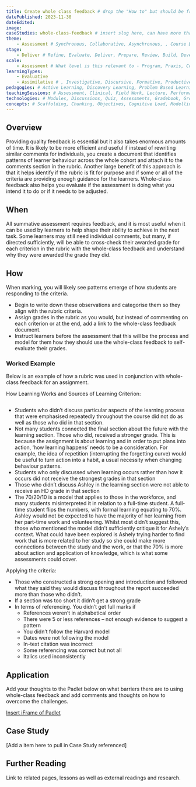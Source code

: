 ```yaml
--- 
title: Create whole class feedback # drop the "How to" but should be framed as a verb, adjective, noun
datePublished: 2023-11-30
dateEdited: 
image: 
caseStudies: whole-class-feedback # insert slug here, can have more than one separated by a comma
theme: 
    - Assessment # Synchronous, Collaborative, Asynchronous, , Course Design, Learning Tips
stage: 
    - Deliver # Refine, Evaluate, Deliver, Prepare, Review, Build, Develop, Design, Discover
scale: 
    - Assessment # What level is this relevant to - Program, Praxis, Course, Assessment, Module, Lesson, Activity, Resource
learningTypes: 
    - Evaluative
    - Assimilative # , Investigative, Discursive, Formative, Productive, Evaluative, Social
pedagogies: # Active Learning, Discovery Learning, Problem Based Learning, Social Learning, Situated Learning, Communities of Practice, Self Regulated Learning, Inquiry Based Learning, Experiential Learning
teachingSessions: # Assessment, Clinical, Field Work, Lecture, Performance, Placement, Practical, Project, Rehearsal, Research, Seminar, Studio, Tutorial, Workshop
technologies: # Modules, Discussions, Quiz, Assessments, Gradebook, Groups, Announcements, Collaborations, Rubrics, Cadmus, Echo 360, Zoom, Teams, Office360, H5P, Powerpoint, Padlet, Miro, Documents
concepts: # Scaffolding, Chunking, Objectives, Cognitive Load, Modelling, Dual Encoding, Teacher Presence, Schema, Constructive Alignment, Guiding Voice, Inclusive Design, Accessibility, Learner Centric, Iterative Design
---
```


## Overview

Providing quality feedback is essential but it also takes enormous amounts of time. It is likely to be more efficient and useful if instead of rewriting similar comments for individuals, you create a document that identifies patterns of learner behaviour across the whole cohort and attach it to the comments section in the rubric. Another large benefit of this approach is that it helps identify if the rubric is fit for purpose and if some or all of the criteria are providing enough guidance for the learners. Whole-class feedback also helps you evaluate if the assessment is doing what you intend it to do or if it needs to be adjusted. 

## When

All summative assessment requires feedback, and it is most useful when it can be used by learners to help shape their ability to achieve in the next task. Some learners may still need individual comments, but many, if directed sufficiently, will be able to cross-check their awarded grade for each criterion in the rubric with the whole-class feedback and understand why they were awarded the grade they did. 

## How

When marking, you will likely see patterns emerge of how students are responding to the criteria. 

- Begin to write down these observations and categorise them so they align with the rubric criteria.
- Assign grades in the rubric as you would, but instead of commenting on each criterion or at the end, add a link to the whole-class feedback document. 
- Instruct learners before the assessment that this will be the process and model for them how they should use the whole-class feedback to self-evaluate their grades.


### Worked Example

Below is an example of how a rubric was used in conjunction with whole-class feedback for an assignment. 

How Learning Works and Sources of Learning Criterion:

![]()

- Students who didn’t discuss particular aspects of the learning process that were emphasised repeatedly throughout the course did not do as well as those who did in that section. 
- Not many students connected the final section about the future with the learning section. Those who did, received a stronger grade. This is because the assignment is about learning and in order to put plans into action, ‘how learning happens’ needs to be a consideration. For example, the idea of repetition (interrupting the forgetting curve) would be useful to turn action into a habit, a usual necessity when changing behaviour patterns. 
- Students who only discussed when learning occurs rather than how it occurs did not receive the strongest grades in that section 
- Those who didn’t discuss Ashley in the learning section were not able to receive an HD grade in that section
- The 70/20/10 is a model that applies to those in the workforce, and many students misinterpreted it in relation to a full-time student. A full-time student flips the numbers, with formal learning equating to 70%. Ashley would not be expected to have the majority of her learning from her part-time work and volunteering. Whilst most didn’t suggest this, those who mentioned the model didn’t sufficiently critique it for Ashely’s context. What could have been explored is Ashely trying harder to find work that is more related to her study so she could make more connections between the study and the work, or that the 70% is more about action and application of knowledge, which is what some assessments could cover. 

Applying the criteria:

- Those who constructed a strong opening and introduction and followed what they said they would discuss throughout the report succeeded more than those who didn’t. 
- If a section was too short it didn’t get a strong grade
- In terms of referencing. You didn’t get full marks if
    - References weren’t in alphabetical order
    - There were 5 or less references – not enough evidence to suggest a pattern
    - You didn’t follow the Harvard model
    - Dates were not following the model
    - In-text citation was incorrect
    - Some referencing was correct but not all
    - Italics used inconsistently


## Application

Add your thoughts to the Padlet below on what barriers there are to using whole-class feedback and add comments and thoughts on how to overcome the challenges. 

[Insert iFrame of Padlet](https://padlet.com/uabusinessschool/challenges-to-overcome-passive-learning-hpfr22t38vho4qei)


## Case Study

[Add a item here to pull in Case Study referenced]

## Further Reading

Link to related pages, lessons as well as external readings and research. 